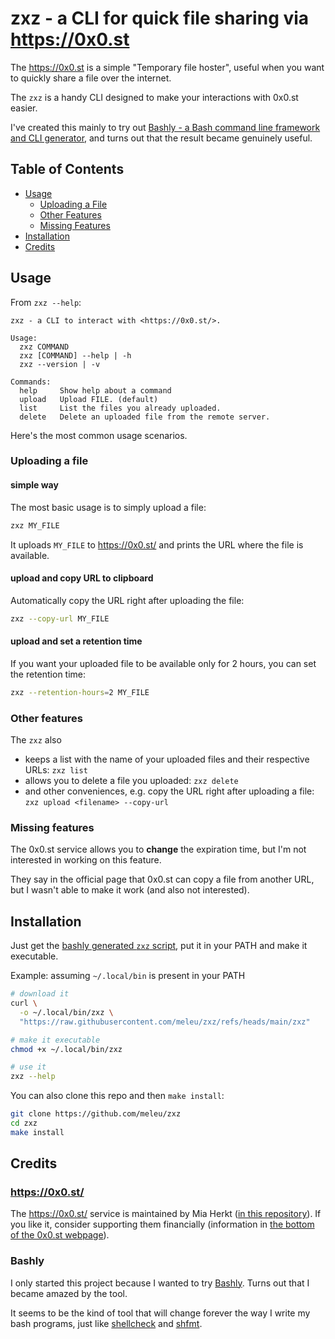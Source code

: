 # zxz - a CLI for quick file sharing via <https://0x0.st>

The <https://0x0.st> is a simple "Temporary file hoster", useful when you want to quickly share a file over the internet.

The `zxz` is a handy CLI designed to make your interactions with 0x0.st easier.

I've created this mainly to try out [Bashly - a Bash command line framework and CLI generator](https://bashly.dannyb.co/), and turns out that the result became genuinely useful.

## Table of Contents

- [Usage](#usage)
  - [Uploading a File](#uploading-a-file)
  - [Other Features](#other-features)
  - [Missing Features](#missing-features)
- [Installation](#installation)
- [Credits](#credits)

## Usage

From `zxz --help`:

```
zxz - a CLI to interact with <https://0x0.st/>.

Usage:
  zxz COMMAND
  zxz [COMMAND] --help | -h
  zxz --version | -v

Commands:
  help     Show help about a command
  upload   Upload FILE. (default)
  list     List the files you already uploaded.
  delete   Delete an uploaded file from the remote server.
```

Here's the most common usage scenarios.

### Uploading a file

#### simple way

The most basic usage is to simply upload a file:

```bash
zxz MY_FILE
```

It uploads `MY_FILE` to <https://0x0.st/> and prints the URL where the file is available.

#### upload and copy URL to clipboard

Automatically copy the URL right after uploading the file:

```bash
zxz --copy-url MY_FILE
```

#### upload and set a retention time

If you want your uploaded file to be available only for 2 hours, you can set the retention time:

```bash
zxz --retention-hours=2 MY_FILE 
```

### Other features

The `zxz` also

- keeps a list with the name of your uploaded files and their respective URLs: `zxz list`
- allows you to delete a file you uploaded: `zxz delete`
- and other conveniences, e.g. copy the URL right after uploading a file: `zxz upload <filename> --copy-url`

### Missing features

The 0x0.st service allows you to **change** the expiration time, but I'm not interested in working on this feature.

They say in the official page that 0x0.st can copy a file from another URL, but I wasn't able to make it work (and also not interested).

## Installation

Just get the [bashly generated `zxz` script](./zxz), put it in your PATH and make it executable.

Example: assuming `~/.local/bin` is present in your PATH

```bash
# download it
curl \
  -o ~/.local/bin/zxz \
  "https://raw.githubusercontent.com/meleu/zxz/refs/heads/main/zxz"

# make it executable
chmod +x ~/.local/bin/zxz

# use it
zxz --help
```

You can also clone this repo and then `make install`:

```bash
git clone https://github.com/meleu/zxz
cd zxz
make install
```

## Credits

### <https://0x0.st/>

The <https://0x0.st/> service is maintained by Mia Herkt ([in this repository](https://git.0x0.st/mia/0x0)). If you like it, consider supporting them financially (information in [the bottom of the 0x0.st webpage](https://0x0.st/)).

### Bashly

I only started this project because I wanted to try [Bashly](https://bashly.dannyb.co/). Turns out that I became amazed by the tool.

It seems to be the kind of tool that will change forever the way I write my bash programs, just like [shellcheck](https://github.com/koalaman/shellcheck) and [shfmt](https://github.com/mvdan/sh).
